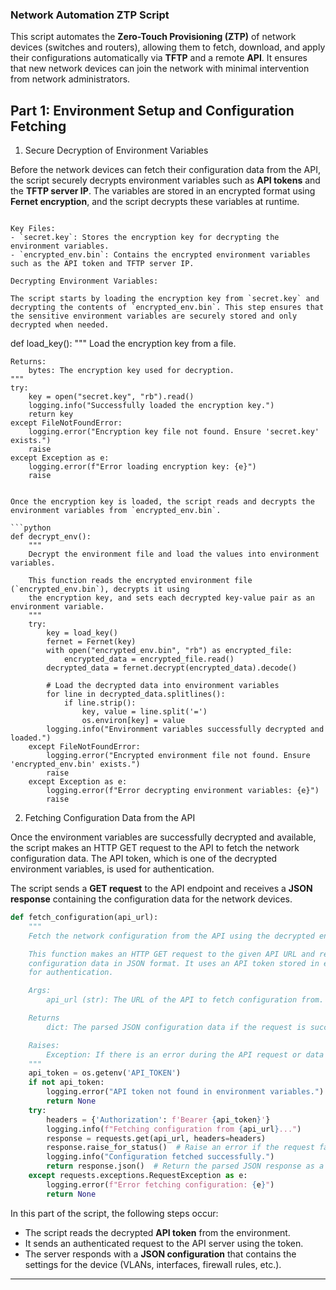 
### Network Automation ZTP Script


This script automates the **Zero-Touch Provisioning (ZTP)** of network devices (switches and routers), allowing them to fetch, download, and apply their configurations automatically via **TFTP** and a remote **API**. It ensures that new network devices can join the network with minimal intervention from network administrators.

## Part 1: Environment Setup and Configuration Fetching

1. Secure Decryption of Environment Variables

Before the network devices can fetch their configuration data from the API, the script securely decrypts environment variables such as **API tokens** and the **TFTP server IP**. The variables are stored in an encrypted format using **Fernet encryption**, and the script decrypts these variables at runtime.

```

Key Files:
- `secret.key`: Stores the encryption key for decrypting the environment variables.
- `encrypted_env.bin`: Contains the encrypted environment variables such as the API token and TFTP server IP.

Decrypting Environment Variables:

The script starts by loading the encryption key from `secret.key` and decrypting the contents of `encrypted_env.bin`. This step ensures that the sensitive environment variables are securely stored and only decrypted when needed.

```

def load_key():
    """
    Load the encryption key from a file.

    Returns:
        bytes: The encryption key used for decryption.
    """
    try:
        key = open("secret.key", "rb").read()
        logging.info("Successfully loaded the encryption key.")
        return key
    except FileNotFoundError:
        logging.error("Encryption key file not found. Ensure 'secret.key' exists.")
        raise
    except Exception as e:
        logging.error(f"Error loading encryption key: {e}")
        raise
```

Once the encryption key is loaded, the script reads and decrypts the environment variables from `encrypted_env.bin`.

```python
def decrypt_env():
    """
    Decrypt the environment file and load the values into environment variables.

    This function reads the encrypted environment file (`encrypted_env.bin`), decrypts it using 
    the encryption key, and sets each decrypted key-value pair as an environment variable.
    """
    try:
        key = load_key()
        fernet = Fernet(key)
        with open("encrypted_env.bin", "rb") as encrypted_file:
            encrypted_data = encrypted_file.read()
        decrypted_data = fernet.decrypt(encrypted_data).decode()

        # Load the decrypted data into environment variables
        for line in decrypted_data.splitlines():
            if line.strip():
                key, value = line.split('=')
                os.environ[key] = value
        logging.info("Environment variables successfully decrypted and loaded.")
    except FileNotFoundError:
        logging.error("Encrypted environment file not found. Ensure 'encrypted_env.bin' exists.")
        raise
    except Exception as e:
        logging.error(f"Error decrypting environment variables: {e}")
        raise
```

2. Fetching Configuration Data from the API

Once the environment variables are successfully decrypted and available, the script makes an HTTP GET request to the API to fetch the network configuration data. The API token, which is one of the decrypted environment variables, is used for authentication.

The script sends a **GET request** to the API endpoint and receives a **JSON response** containing the configuration data for the network devices.

```python
def fetch_configuration(api_url):
    """
    Fetch the network configuration from the API using the decrypted environment variables.

    This function makes an HTTP GET request to the given API URL and retrieves the 
    configuration data in JSON format. It uses an API token stored in environment variables 
    for authentication.

    Args:
        api_url (str): The URL of the API to fetch configuration from.

    Returns
        dict: The parsed JSON configuration data if the request is successful, else None.

    Raises:
        Exception: If there is an error during the API request or data retrieval.
    """
    api_token = os.getenv('API_TOKEN')
    if not api_token:
        logging.error("API token not found in environment variables.")
        return None
    try:
        headers = {'Authorization': f'Bearer {api_token}'}
        logging.info(f"Fetching configuration from {api_url}...")
        response = requests.get(api_url, headers=headers)
        response.raise_for_status()  # Raise an error if the request failed
        logging.info("Configuration fetched successfully.")
        return response.json()  # Return the parsed JSON response as a dictionary
    except requests.exceptions.RequestException as e:
        logging.error(f"Error fetching configuration: {e}")
        return None
```

In this part of the script, the following steps occur:
- The script reads the decrypted **API token** from the environment.
- It sends an authenticated request to the API server using the token.
- The server responds with a **JSON configuration** that contains the settings for the device (VLANs, interfaces, firewall rules, etc.).

---
